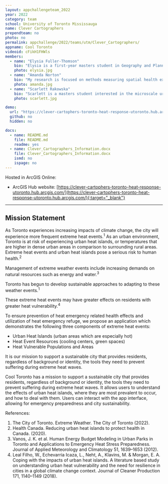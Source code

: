 ```yaml
---
layout: appchallengeteam_2022
year: 2022
category: team
school: University of Toronto Mississauga
name: Clever Cartographers
prependteam: no
photo: no
permalink: appchallenge/2022/teams/utm/Clever_Cartographers/
appname: Cool Toronto
videoid: cFikH1FHWls
members:
  - name: "Elysia Fuller-Thomson"
    bio: "Elysia is a first-year masters student in Geography and Planning at the University of Toronto. She researches common air pollutants (nitrogen oxides, ozone, sulphur dioxide, and benzene) in a city of diverse pollutant sources, Hamilton, ON. In collaboration with the City of Hamilton and Environment Hamilton, Elysia implements field sampling, laboratory analysis, and land use regression modelling in order to gather ward-level and subpopulation specific observations to better understand which regions and what socioeconomic categories are most impacted by local air pollution exposure. In her free time, Elysia loves to explore the city and country around her by foot, bike, canoe, and much more!"
    photo: elysia.jpg
  - name: "Amanda Norton"
    bio: "My research is focused on methods measuring spatial health exposures. I hypothesize that individuals living in urban areas with increased socioeconomic disadvantage are at a higher risk of air pollutant (NOx and PM2.5) exposure and that these disparities can be more effectively modelled through improved exposure measurements at small spatial resolutions. To answer the question of disproportionate poor air quality exposure risk, I have two aims: 1) to define and identify socioeconomic disadvantage and 2) to define, measure, and model air pollutant exposure. As I develop measurement methods that best capture these two interacting health exposures, I will utilize novel modelling methods to reduce exposure measurement error."
    photo: amanda.jpg
  - name: "Scarlett Rakowska"
    bio: "Scarlett is a masters student interested in the microscale urban heat island (UHI) effect on active transportation. The objective of this research is to look at the UHI effect to investigate if we can predict heat exposure on active transportation using remote sensing techniques. Land Surface Temperature (LST) methods and meteorological data were collected in real-time using the Normalized Difference Vegetation Index (NDVI) in specific routes involving various surface materials and vegetation in the Greater Toronto Hamilton Area (GTHA). My research will contribute and improve planning in cities through remote sensing to help understand the relationship between exercise/activity and heat health effects on active transportation."
    photo: scarlett.jpg

demo:
  url: "https://clever-cartophers-toronto-heat-response-utoronto.hub.arcgis.com/"
  github: no
  hidden: no

docs:
  - name: README.md
    file: README.md
    readme: yes
  - name: Clever_Cartographers_Information.docx
    file: Clever_Cartographers_Information.docx
    ismd: no
    ispage: no
---
```


Hosted in ArcGIS Online:

- ArcGIS Hub website: [https://clever-cartophers-toronto-heat-response-utoronto.hub.arcgis.com/](https://clever-cartophers-toronto-heat-response-utoronto.hub.arcgis.com/){:target="_blank"}

---

## Mission Statement

As Toronto experiences increasing impacts of climate change, the city will experience more frequent extreme heat events.<sup>1</sup> As an urban environment, Toronto is at risk of experiencing urban heat islands, or temperatures that are higher in dense urban areas in comparison to surrounding rural areas. Extreme heat events and urban heat islands pose a serious risk to human health.<sup>2</sup>

Management of extreme weather events include increasing demands on natural resources such as energy and water.<sup>3</sup>

Toronto has begun to develop sustainable approaches to adapting to these weather events.<sup>1</sup>

These extreme heat events may have greater effects on residents with greater heat vulnerability.<sup>4</sup>

To ensure prevention of heat emergency related health effects and utilization of heat emergency refuge, we propose an application which demonstrates the following three components of extreme heat events:

* Urban Heat Islands (urban areas which are especially hot)
* Heat Event Resources (cooling centers, green spaces)
* Heat Vulnerable Populations and Areas

It is our mission to support a sustainable city that provides residents, regardless of background or identity, the tools they need to prevent suffering during extreme heat waves.

Cool Toronto has a mission to support a sustainable city that provides residents, regardless of background or identity, the tools they need to prevent suffering during extreme heat waves. It allows users to understand the effects of urban heat islands, where they are most prevalent to occur, and how to deal with them. Users can interact with the app interface, allowing for emergency preparedness and city sustainability.

References:
1.	The City of Toronto. Extreme Weather. The City of Toronto (2022).
2.	Health Canada. Reducing urban heat islands to protect health in Canada. (2020).
3.	Vanos, J. K. et al. Human Energy Budget Modeling in Urban Parks in Toronto and Applications to Emergency Heat Stress Preparedness. Journal of Applied Meteorology and Climatology 51, 1639–1653 (2012).
4.	Leal Filho, W., Echevarria Icaza, L., Neht, A., Klavins, M. & Morgan, E. A. Coping with the impacts of urban heat islands. A literature based study on understanding urban heat vulnerability and the need for resilience in cities in a global climate change context. Journal of Cleaner Production 171, 1140–1149 (2018).
